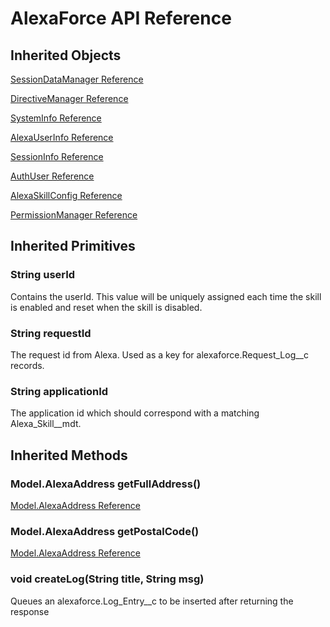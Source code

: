 # AlexaForce API Reference #

## Inherited Objects ##

[SessionDataManager Reference](SessionDataManager.md)

[DirectiveManager Reference](DirectiveManager.md)

[SystemInfo Reference](Model/AlexaSystem.md)

[AlexaUserInfo Reference](Model/AlexaUser.md)

[SessionInfo Reference](Model/AlexaSession.md)

[AuthUser Reference](AuthUser.md)

[AlexaSkillConfig Reference](Alexa_Skill__mdt.md)

[PermissionManager Reference](Permissions.md)

## Inherited Primitives ##
### String userId ###
Contains the userId. This value will be uniquely assigned each time the skill is enabled and reset when the skill is disabled. 

### String requestId ###
The request id from Alexa. Used as a key for alexaforce.Request_Log__c records.

### String applicationId ###
The application id which should correspond with a matching Alexa_Skill__mdt.

## Inherited Methods ##
### Model.AlexaAddress getFullAddress() ###
[Model.AlexaAddress Reference](Model/AlexaAddress.md)

### Model.AlexaAddress getPostalCode() ###
[Model.AlexaAddress Reference](Model/AlexaAddress.md)

### void createLog(String title, String msg) ###
Queues an alexaforce.Log_Entry__c to be inserted after returning the response
